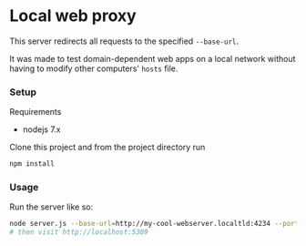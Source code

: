 # Local web proxy

This server redirects all requests to the specified `--base-url`.

It was made to test domain-dependent web apps on a local network without having to modify other computers' `hosts` file.

### Setup

Requirements
* nodejs 7.x

Clone this project and from the project directory run

```bash
npm install
```

### Usage

Run the server like so:

```bash
node server.js --base-url=http://my-cool-webserver.localtld:4234 --port=5309
# then visit http://localhost:5309
```

